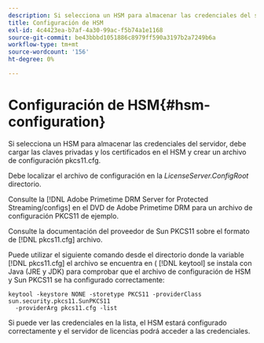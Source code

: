 ```yaml
---
description: Si selecciona un HSM para almacenar las credenciales del servidor, debe cargar las claves privadas y los certificados en el HSM y crear un archivo de configuración pkcs11.cfg.
title: Configuración de HSM
exl-id: 4c4423ea-b7af-4a30-99ac-f5b74a1e1168
source-git-commit: be43bbbd1051886c8979ff590a3197b2a7249b6a
workflow-type: tm+mt
source-wordcount: '156'
ht-degree: 0%

---
```


# Configuración de HSM{#hsm-configuration}

Si selecciona un HSM para almacenar las credenciales del servidor, debe cargar las claves privadas y los certificados en el HSM y crear un archivo de configuración pkcs11.cfg.

Debe localizar el archivo de configuración en la *LicenseServer.ConfigRoot* directorio.

Consulte la [!DNL Adobe Primetime DRM Server for Protected Streaming/configs] en el DVD de Adobe Primetime DRM para un archivo de configuración PKCS11 de ejemplo.

Consulte la documentación del proveedor de Sun PKCS11 sobre el formato de [!DNL pkcs11.cfg] archivo.

Puede utilizar el siguiente comando desde el directorio donde la variable [!DNL pkcs11.cfg] el archivo se encuentra en ( [!DNL keytool] se instala con Java (JRE y JDK) para comprobar que el archivo de configuración de HSM y Sun PKCS11 se ha configurado correctamente:

```
keytool -keystore NONE -storetype PKCS11 -providerClass sun.security.pkcs11.SunPKCS11 
  -providerArg pkcs11.cfg -list
```

Si puede ver las credenciales en la lista, el HSM estará configurado correctamente y el servidor de licencias podrá acceder a las credenciales.
